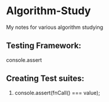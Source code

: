 # Algorithm-Study
My notes for various algorithm studying

## Testing Framework:
console.assert

## Creating Test suites:
1. console.assert(fnCall() === value);
